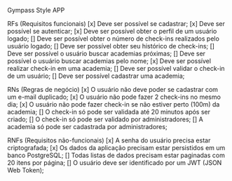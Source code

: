 Gympass Style APP

RFs (Requisitos funcionais)
    [x] Deve ser possível se cadastrar;
    [x] Deve ser possível se autenticar;
    [x] Deve ser possível obter o perfil de um usuário logado;
    [] Deve ser possível obter o número de check-ins realizados pelo usuário logado;
    [] Deve ser possível obter seu histórico de check-ins;
    [] Deve ser possível o usuário buscar academias próximas;
    [] Deve ser possível o usuário buscar academias pelo nome;
    [x] Deve ser possível realizar check-in em uma academia;
    [] Deve ser possível validar o check-in de um usuário;
    [] Deve ser possível cadastrar uma academia;

RNs (Regras de negócio)
    [x] O usuário não deve poder se cadastrar com um e-mail duplicado;
    [x] O usuário não pode fazer 2 check-ins no mesmo dia;
    [x] O usuário não pode fazer check-in se não estiver perto (100m) da academia;
    [] O check-in só pode ser validada até 20 minutos após ser criado;
    [] O check-in só pode ser validado por administradores;
    [] A academia só pode ser cadastrada por administradores;

RNFs (Requisitos não-funcionais)
    [x] A senha do usuário precisa estar criptografada;
    [x] Os dados da aplicação precisam estar persistidos em um banco PostgreSQL;
    [] Todas listas de dados precisam estar paginadas com 20 itens por página;
    [] O usuário deve ser identificado por um JWT (JSON Web Token);


<!-- Subir o container do banco: docker compose up -d -->
<!-- Parar o container do banco: docker compose stop -->
<!-- Deletar o container do banco: docker compose down -->